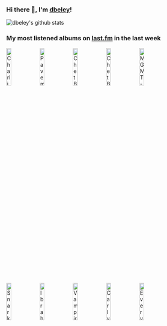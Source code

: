 ### Hi there 👋, I'm [dbeley](https://dbeley.ovh/en)!

![dbeley's github stats](https://github-readme-stats.vercel.app/api?username=dbeley)

### My most listened albums on [last.fm](https://www.last.fm/user/d_beley) in the last week

[<img src='https://lastfm.freetls.fastly.net/i/u/300x300/b00527c6ae0cd1d4c9bf3706b130ad56.jpg' width='16%' height='16%' alt='Charli XCX - BRAT'>](https://www.last.fm/music/charli%2bxcx/brat)&nbsp;
[<img src='https://lastfm.freetls.fastly.net/i/u/300x300/430d2e86ee6d0fa9dec2f46c044956b1.jpg' width='16%' height='16%' alt='Pavement - Brighten the Corners'>](https://www.last.fm/music/pavement/brighten%2bthe%2bcorners)&nbsp;
[<img src='https://lastfm.freetls.fastly.net/i/u/300x300/054bddab181147ebb9cbbec7cce6e888.png' width='16%' height='16%' alt='Chet Baker - Chet Baker Sings'>](https://www.last.fm/music/chet%2bbaker/chet%2bbaker%2bsings)&nbsp;
[<img src='https://lastfm.freetls.fastly.net/i/u/300x300/1b9844901b6d4a92ca4c97a95948cdc7.jpg' width='16%' height='16%' alt='Chet Baker - Chet Baker Sings And Plays Jazz Standards'>](https://www.last.fm/music/chet%2bbaker/chet%2bbaker%2bsings%2band%2bplays%2bjazz%2bstandards)&nbsp;
[<img src='https://lastfm.freetls.fastly.net/i/u/300x300/291b9672315eae8a777410f4f80395c4.jpg' width='16%' height='16%' alt='MGMT - Loss of Life'>](https://www.last.fm/music/mgmt/loss%2bof%2blife)&nbsp;
<br>
[<img src='https://lastfm.freetls.fastly.net/i/u/300x300/cf5951df58fa34481ee75344bc404132.jpg' width='16%' height='16%' alt='Snarky Puppy - We Like It Here'>](https://www.last.fm/music/snarky%2bpuppy/we%2blike%2bit%2bhere)&nbsp;
[<img src='https://lastfm.freetls.fastly.net/i/u/300x300/2fd2673f22d6b16cce50c4beded5a023.jpg' width='16%' height='16%' alt='Ibrahim Maalouf - Red & Black Light'>](https://www.last.fm/music/ibrahim%2bmaalouf/red%2b%2526%2bblack%2blight)&nbsp;
[<img src='https://lastfm.freetls.fastly.net/i/u/300x300/6d82bc24d66644b103a8658ed4d56398.jpg' width='16%' height='16%' alt='Vampire Weekend - Only God Was Above Us'>](https://www.last.fm/music/vampire%2bweekend/only%2bgod%2bwas%2babove%2bus)&nbsp;
[<img src='https://lastfm.freetls.fastly.net/i/u/300x300/e37b70dbc5dd5e6d2c0e294f98d34135.jpg' width='16%' height='16%' alt='Carly Rae Jepsen - The Loveliest Time'>](https://www.last.fm/music/carly%2brae%2bjepsen/the%2bloveliest%2btime)&nbsp;
[<img src='https://lastfm.freetls.fastly.net/i/u/300x300/636bb0ff2f18ea8614ca670f4852d175.jpg' width='16%' height='16%' alt='Everything Everything - Raw Data Feel'>](https://www.last.fm/music/everything%2beverything/raw%2bdata%2bfeel)&nbsp;
<br>
